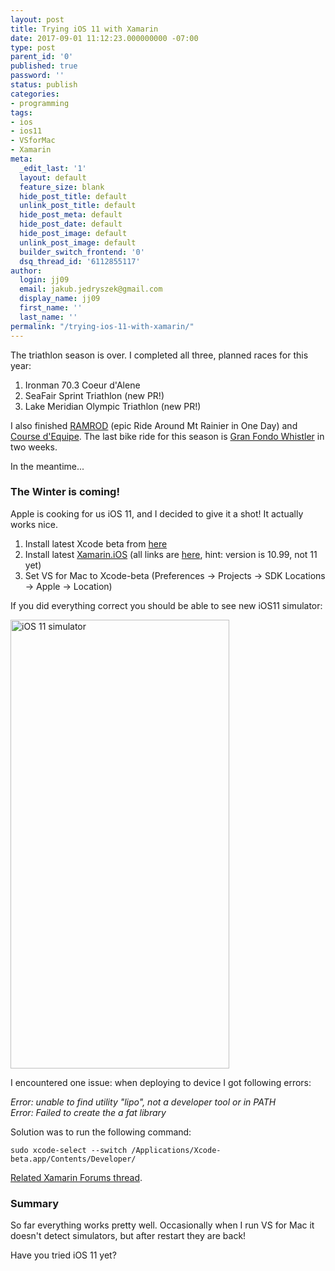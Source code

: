 ```yaml
---
layout: post
title: Trying iOS 11 with Xamarin
date: 2017-09-01 11:12:23.000000000 -07:00
type: post
parent_id: '0'
published: true
password: ''
status: publish
categories:
- programming
tags:
- ios
- ios11
- VSforMac
- Xamarin
meta:
  _edit_last: '1'
  layout: default
  feature_size: blank
  hide_post_title: default
  unlink_post_title: default
  hide_post_meta: default
  hide_post_date: default
  hide_post_image: default
  unlink_post_image: default
  builder_switch_frontend: '0'
  dsq_thread_id: '6112855117'
author:
  login: jj09
  email: jakub.jedryszek@gmail.com
  display_name: jj09
  first_name: ''
  last_name: ''
permalink: "/trying-ios-11-with-xamarin/"
---
```

<p>The triathlon season is over. I completed all three, planned races for this year:</p>
<ol>
<li>Ironman 70.3 Coeur d'Alene</li>
<li>SeaFair Sprint Triathlon (new PR!)</li>
<li>Lake Meridian Olympic Triathlon (new PR!)</li>
</ol>
<p>I also finished <a href="http://www.redmondcyclingclub.org/RAMROD/RAMROD_course_information.html">RAMROD</a> (epic Ride Around Mt Rainier in One Day) and <a href="http://redmondcyclingclub.org/rides/Coursed'Equipe.html">Course d'Equipe</a>. The last bike ride for this season is <a href="http://granfondowhistler.com/">Gran Fondo Whistler</a> in two weeks.</p>
<p>In the meantime...</p>
<h3>The Winter is coming!</h3>
<p>Apple is cooking for us iOS 11, and I decided to give it a shot! It actually works nice.</p>
<ol>
<li>Install latest Xcode beta from <a href="https://developer.apple.com/download/">here</a></li>
<li>Install latest <a href="https://dl.xamarin.com/MonoTouch/Mac/xamarin.ios-10.99.5.13.pkg">Xamarin.iOS</a> (all links are <a href="https://releases.xamarin.com/category/preview/">here</a>, hint: version is 10.99, not 11 yet)</li>
<li>Set VS for Mac to Xcode-beta (Preferences -&gt; Projects -&gt; SDK Locations -&gt; Apple -&gt; Location)</li>
</ol>
<p>If you did everything correct you should be able to see new iOS11 simulator:</p>
<p><img class="aligncenter size-full wp-image-18993" src="{{ site.baseurl }}/assets/2017/09/iOS11Simulator-e1503980619876.png" alt="iOS 11 simulator" width="350" height="718" /></p>
<p>I encountered one issue: when deploying to device I got following errors:</p>
<p><em>Error: unable to find utility "lipo", not a developer tool or in PATH</em><br />
<em>Error: Failed to create the a fat library</em></p>
<p>Solution was to run the following command:</p>
<p><code>sudo xcode-select --switch /Applications/Xcode-beta.app/Contents/Developer/</code></p>
<p><a href="https://forums.xamarin.com/discussion/31493/mtouchtask-error-mt5206-failed-to-create-the-a-fat-library-please-review-the-build-log-mt5206">Related Xamarin Forums thread</a>.</p>
<h3>Summary</h3>
<p>So far everything works pretty well. Occasionally when I run VS for Mac it doesn't detect simulators, but after restart they are back!</p>
<p>Have you tried iOS 11 yet?</p>
